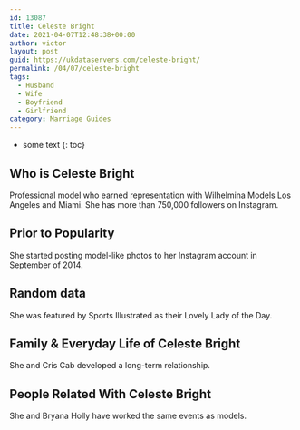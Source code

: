 ```yaml
---
id: 13087
title: Celeste Bright
date: 2021-04-07T12:48:38+00:00
author: victor
layout: post
guid: https://ukdataservers.com/celeste-bright/
permalink: /04/07/celeste-bright
tags:
  - Husband
  - Wife
  - Boyfriend
  - Girlfriend
category: Marriage Guides
---
```


* some text
{: toc}


## Who is Celeste Bright



Professional model who earned representation with Wilhelmina Models Los Angeles and Miami. She has more than 750,000 followers on Instagram.

                
                
                
## Prior to Popularity



She started posting model-like photos to her Instagram account in September of 2014.

                
                
                
## Random data



She was featured by Sports Illustrated as their Lovely Lady of the Day.

                
                
                
## Family & Everyday Life of Celeste Bright



She and Cris Cab developed a long-term relationship.

                
                
                
## People Related With Celeste Bright



She and Bryana Holly have worked the same events as models.

                
              
            
          
          
          